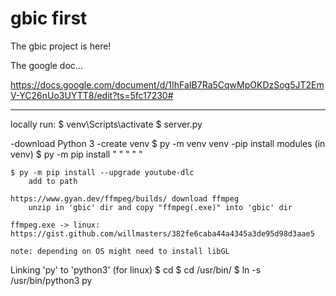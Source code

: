 # gbic first

The gbic project is here!

The google doc...

https://docs.google.com/document/d/1IhFaIB7Ra5CqwMpOKDzSog5JT2EmV-YC26nUo3UYTT8/edit?ts=5fc17230#

___
locally run:
	$ venv\Scripts\activate
	$ server.py

-download Python 3
-create venv
	$ py -m venv venv
-pip install modules (in venv)
	$ py -m pip install <MODULE NAME>
		" <flask>
		" <opencv-python>
		" <numpy>
		" <ffmpeg>
		" <regex>

	$ py -m pip install --upgrade youtube-dlc
		add to path

	https://www.gyan.dev/ffmpeg/builds/ download ffmpeg
		unzip in 'gbic' dir and copy "ffmpeg(.exe)" into 'gbic' dir

	ffmpeg.exe -> linux: https://gist.github.com/willmasters/382fe6caba44a4345a3de95d98d3aae5

	note: depending on OS might need to install libGL

Linking 'py' to 'python3' (for linux)
	$ cd
	$ cd /usr/bin/
	$ ln -s /usr/bin/python3 py
